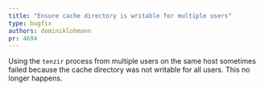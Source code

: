 ```yaml
---
title: "Ensure cache directory is writable for multiple users"
type: bugfix
authors: dominiklohmann
pr: 4694
---
```


Using the `tenzir` process from multiple users on the same host sometimes failed
because the cache directory was not writable for all users. This no longer
happens.

